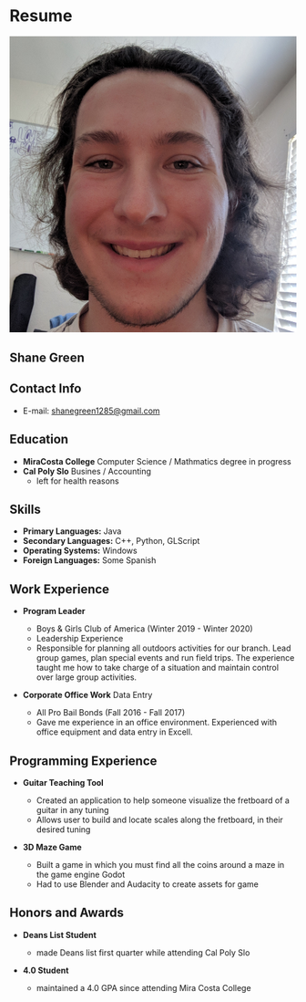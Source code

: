 # Resume

![headshot](https://raw.githubusercontent.com/shanegreen1285/Resume/gh-pages/headshot.jpg)

## Shane Green

## Contact Info
- E-mail: shanegreen1285@gmail.com

## Education
- **MiraCosta College** Computer Science / Mathmatics degree in progress
- **Cal Poly Slo** Busines / Accounting
  - left for health reasons

## Skills
- **Primary Languages:** Java
- **Secondary Languages:** C++, Python, GLScript
- **Operating Systems:** Windows
- **Foreign Languages:** Some Spanish

## Work Experience
- **Program Leader**
  - Boys & Girls Club of America (Winter 2019 - Winter 2020) 
  - Leadership Experience
  - Responsible for planning all outdoors activities for our branch. Lead group games, plan special events
  and run field trips. The experience taught me how to take charge of a situation and maintain control over
  large group activities.

- **Corporate Office Work** Data Entry
  - All Pro Bail Bonds (Fall 2016 - Fall 2017)
  - Gave me experience in an office environment. Experienced with office equipment and data entry in Excell.

## Programming Experience
- **Guitar Teaching Tool**
  - Created an application to help someone visualize the fretboard of a guitar in any tuning
  - Allows user to build and locate scales along the fretboard, in their desired tuning

- **3D Maze Game**
  - Built a game in which you must find all the coins around a maze in the game engine Godot
  - Had to use Blender and Audacity to create assets for game
  
## Honors and Awards
- **Deans List Student**
  - made Deans list first quarter while attending Cal Poly Slo
  
- **4.0 Student**
  - maintained a 4.0 GPA since attending Mira Costa College
